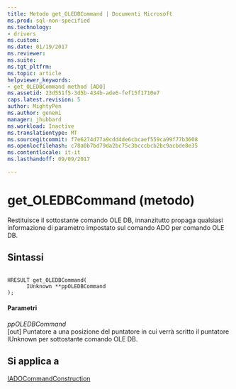 ```yaml
---
title: Metodo get_OLEDBCommand | Documenti Microsoft
ms.prod: sql-non-specified
ms.technology:
- drivers
ms.custom: 
ms.date: 01/19/2017
ms.reviewer: 
ms.suite: 
ms.tgt_pltfrm: 
ms.topic: article
helpviewer_keywords:
- get_OLEDBCommand method [ADO]
ms.assetid: 23d551f5-3d5b-434b-ade6-fef15f1710e7
caps.latest.revision: 5
author: MightyPen
ms.author: genemi
manager: jhubbard
ms.workload: Inactive
ms.translationtype: MT
ms.sourcegitcommit: f7e6274d77a9cdd4de6cbcaef559ca99f77b3608
ms.openlocfilehash: c78a0b7bd79da2bc75c3bcccbcb2bc9acbde8e35
ms.contentlocale: it-it
ms.lasthandoff: 09/09/2017

---
```

# <a name="getoledbcommand-method"></a>get_OLEDBCommand (metodo)
Restituisce il sottostante comando OLE DB, innanzitutto propaga qualsiasi informazione di parametro impostato sul comando ADO per comando OLE DB.  
  
## <a name="syntax"></a>Sintassi  
  
```  
  
HRESULT get_OLEDBCommand(  
      IUnknown **ppOLEDBCommand  
);  
```  
  
#### <a name="parameters"></a>Parametri  
 *ppOLEDBCommand*  
 [out] Puntatore a una posizione del puntatore in cui verrà scritto il puntatore IUnknown per sottostante comando OLE DB.  
  
## <a name="applies-to"></a>Si applica a  
 [IADOCommandConstruction](http://msdn.microsoft.com/en-us/d8e54333-00eb-4b72-bf4a-ca92c7ca5f86)

